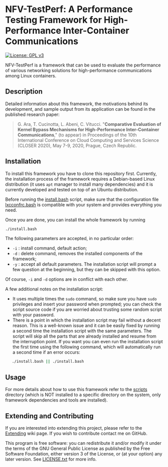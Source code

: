 # NFV-TestPerf: A Performance Testing Framework for High-Performance Inter-Container Communications

[![License: GPL v3](https://img.shields.io/badge/License-GPLv3-blue.svg)](https://www.gnu.org/licenses/gpl-3.0)

NFV-TestPerf is a framework that can be used to evaluate the performance of various networking solutions for high-performance communications among Linux containers.
 
## Description

Detailed information about this framework, the motivations behind its development, and sample output from its application can be found in the published research paper:

> G. Ara, T. Cucinotta, L. Abeni, C. Vitucci. "**Comparative Evaluation of Kernel Bypass Mechanisms for High-Performance Inter-Container Communications**," (to appear) in Proceedings of the 10th International Conference on Cloud Computing and Services Science (CLOSER 2020), May 7-9, 2020, Prague, Czech Republic.

## Installation

To install this framework you have to clone this repository first.
Currently, the installation process of the framework requires a Debian-based Linux distribution (it uses `apt` manager to install many dependencies) and it is currently developed and tested on top of an Ubuntu distribution.

Before running the [install.bash](install.bash) script, make sure that the configuration file [lxcconfrc.bash](installdata/lxcconfrc.bash) is compatible with your system and provides everything you need.

Once you are done, you can install the whole framework by running
```sh
./install.bash
```

The following parameters are accepted, in no particular order:
 - `-i` : install command, default action;
 - `-d` : delete command, removes the installed components of the framework;
 - `-y` : accept all default parameters. The installation script will prompt a few question at the beginning, but they can be skipped with this option.

Of course, `-i` and `-d` options are in conflict with each other.

A few additional notes on the installation script:
 - It uses multiple times the `sudo` command, so make sure you have `sudo` privileges and insert your password when prompted; you can check the script source code if you are worried about trusting some random script with your password.
 - There is a point in which the installation script may fail without a decent reason. This is a well-known issue and it can be easily fixed by running a second time the installation script with the same parameters. The script will skip all the parts that are already installed and resume from the interruption point. If you want you can even run the installation script the first time using the following command, which will automatically run a second time if an error occurs:
 ```sh
    ./install.bash || ./install.bash
 ```

## Usage

For more details about how to use this framework refer to the [scripts](scripts) directory (which is NOT installed to a specific directory on the system, only framework dependencies and tools are installed).

## Extending and Contributing

If you are interested into extending this project, please refer to the [Extending](../../wiki/Extending) wiki page. If you wish to contribute contact me on GitHub.

This program is free software: you can redistribute it and/or modify it under the terms of the GNU General Public License as published by the Free Software Foundation, either version 3 of the License, or (at your option) any later version. See [LICENSE.txt](LICENSE.txt) for more info.
